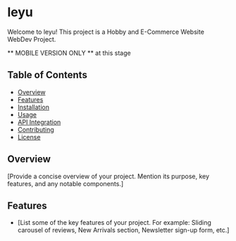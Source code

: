 # leyu

Welcome to leyu! This project is a Hobby and E-Commerce Website WebDev Project.

** MOBILE VERSION ONLY ** at this stage 

## Table of Contents

- [Overview](#overview)
- [Features](#features)
- [Installation](#installation)
- [Usage](#usage)
- [API Integration](#api-integration)
- [Contributing](#contributing)
- [License](#license)

## Overview

[Provide a concise overview of your project. Mention its purpose, key features, and any notable components.]

## Features

- [List some of the key features of your project. For example: Sliding carousel of reviews, New Arrivals section, Newsletter sign-up form, etc.]
